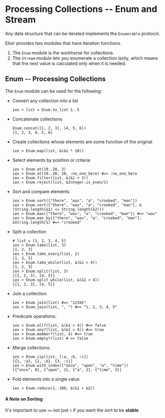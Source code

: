 # Processing Collections -- Enum and Stream
Any data structure that can be iterated implements the `Enumerable` protocol.

Elixir provides two modules that have iteration functions.
1. The `Enum` module is the workhorse for collections.
2. The `Stream` module lets you enumerate a collection lazily, which means that the next value is calculated only when it is needed.

## Enum -- Processing Collections
The `Enum` module can be used for the following:
- Convert any collection into a list
  ```
  iex > list = Enum.to_list 1..5
  ```

- Concatenate collections
  ```
  Enum.concat([1, 2, 3], [4, 5, 6])
  [1, 2, 3, 4, 5, 6]
  ```

- Create collections whose elements are some function of the original
  ```
  iex > Enum.map(list, &(&1 * 10))
  ```

- Select elements by position or criteria
  ```
  iex > Enum.at(10..20, 3)
  iex > Enum.at(10..20, 20, :no_one_here) #=> :no_one_here
  iex > Enum.filter(list, &(&1 > 2))
  iex > Enum.reject(list, &Integer.is_even/1)
  ```

- Sort and compare elements
  ```
  iex > Enum.sort(["there", "was", "a", "crooked", "man"])
  iex > Enum.sort(["there", "was", "a", "crooked", "man"], &(String.length(&1) <= String.length(&2)))
  iex > Enum.max(["there", "was", "a", "crooked", "man"]) #=> "was"
  iex > Enum.max_by(["there", "was", "a", "crooked", "man"], &String.length/1) #=> "crooked"
  ```

- Split a collection
  ```
  # list = [1, 2, 3, 4, 5]
  iex > Enum.take(list, 3)
  [1, 2, 3]
  iex > Enum.take_every(list, 2)
  [1, 3, 5]
  iex > Enum.take_while(list, &(&1 < 4))
  [1, 2, 3]
  iex > Enum.split(list, 3)
  {[1, 2, 3], [4, 5]}
  iex > Enum.split_while(list, &(&1 < 4))
  {[1, 2, 3], [4, 5]}
  ```

- Join a collection:
  ```
  iex > Enum.join(list) #=> "12345"
  iex > Enum.join(list, ", ") #=> "1, 2, 3, 4, 5"
  ```

- Predicate operations:
  ```
  iex > Enum.all?(list, &(&1 < 4)) #=> false
  iex > Enum.any?(list, &(&1 < 4)) #=> true
  iex > Enum.member?(list, 4) #=> true
  iex > Enum.empty?(list) # => false
  ```

- Merge collections:
  ```
  iex > Enum.zip(list, [:a, :b, :c])
  [{1, :a}, {2, :b}, {3, :c}]
  iex > Enum.with_index(["once", "upon", "a", "time"])
  [{"once", 0}, {"upon", 1}, {"a", 2}, {"time", 3}]
  ```

- Fold elements into a single value
  ```
  iex > Enum.reduce(1..100, &(&1 + &2))
  ```

#### A Note on Sorting
It's important to use `<=` not just `<` if you want the sort to be **stable**
